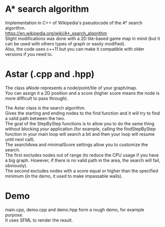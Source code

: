 ﻿# A* search algorithm  
Implementation in C++ of Wikipedia's pseudocode of the A* search algorithm.  
https://en.wikipedia.org/wiki/A*_search_algorithm  
Slight modifications was done with a 2D tile-based game map in mind (but it can be used with others types of graph or easily modified).  
Also, the code uses c++11 but you can make it compatible with older versions if you need to.  
  
# Astar (.cpp and .hpp)  
The class aNode represents a node/point/tile of your graph/map.  
You can assign it a 2D position and a score (higher score means the node is more difficult to pass through).  
  
The Astar class is the search algorithm.  
Gives the starting and ending nodes to the find function and it will try to find a valid path between the two.  
The goal of the StepByStep functions is to allow you to do the same thing without blocking your application (for example, calling the findStepByStep function in your main loop will search a bit and then your loop will resume until next call).  
The searchArea and minimalScore settings allow you to customize the search.  
The first excludes nodes out of range (to reduce the CPU usage if you have a big graph. However, if there is no valid path in the area, the search will fail, obviously).  
The second excludes nodes with a score equal or higher than the specified minimum (in the demo, it used to make impassable walls).  
  
# Demo  
main.cpp, demo.cpp and demo.hpp form a rough demo, for example purpose.  
It uses SFML to render the result.  